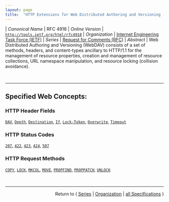 ```yaml
---
layout: page
title:  "HTTP Extensions for Web Distributed Authoring and Versioning (WebDAV)"
---
```


| *Canonical Name* | RFC 4918
| *Online Version* | [`http://tools.ietf.org/html/rfc4918`](http://tools.ietf.org/html/rfc4918)
| *Organization* | [Internet Engineering Task Force (IETF)](..  "List of specification series by this organization")
| *Series* | [Request for Comments (RFC)](.  "List of specifications in this series")
| *Abstract* | Web Distributed Authoring and Versioning (WebDAV) consists of a set of methods, headers, and content-types ancillary to HTTP/1.1 for the management of resource properties, creation and management of resource collections, URL namespace manipulation, and resource locking (collision avoidance).

<br/>
<hr/>

## Specified Web Concepts:

### HTTP Header Fields

[`DAV`](/concepts/http-header/DAV "This general-header appearing in the response indicates that the resource supports the DAV schema and protocol as specified. As a request header, this header allows the client to advertise compliance with named features when the server needs that information."), [`Depth`](/concepts/http-header/Depth "The Depth request header is used with methods executed on resources that could potentially have internal members to indicate whether the method is to be applied only to the resource (&#34;Depth: 0&#34;), to the resource and its internal members only (&#34;Depth: 1&#34;), or the resource and all its members (&#34;Depth: infinity&#34;)."), [`Destination`](/concepts/http-header/Destination "The Destination request header specifies the URI that identifies a destination resource for methods such as COPY and MOVE, which take two URIs as parameters."), [`If`](/concepts/http-header/If "The If request header is intended to have similar functionality to the If-Match header defined in Section 14.24 of RFC 2616. However, the If header handles any state token as well as ETags. A typical example of a state token is a lock token, and lock tokens are the only state tokens defined in this specification."), [`Lock-Token`](/concepts/http-header/Lock-Token "The Lock-Token request header is used with the UNLOCK method to identify the lock to be removed."), [`Overwrite`](/concepts/http-header/Overwrite "The Overwrite request header specifies whether the server should overwrite a resource mapped to the destination URL during a COPY or MOVE."), [`Timeout`](/concepts/http-header/Timeout "Clients MAY include Timeout request headers in their LOCK requests. However, the server is not required to honor or even consider these requests.")

### HTTP Status Codes

[`207`](/concepts/http-status-code/207 "The 207 (Multi-Status) status code provides status for multiple independent operations."), [`422`](/concepts/http-status-code/422 "The 422 (Unprocessable Entity) status code means the server understands the content type of the request entity (hence a 415 (Unsupported Media Type) status code is inappropriate), and the syntax of the request entity is correct (thus a 400 (Bad Request) status code is inappropriate) but was unable to process the contained instructions. For example, this error condition may occur if an XML request body contains well-formed (i.e., syntactically correct), but semantically erroneous, XML instructions."), [`423`](/concepts/http-status-code/423 "The 423 (Locked) status code means the source or destination resource of a method is locked. This response SHOULD contain an appropriate precondition or postcondition code, such as 'lock-token-submitted' or 'no-conflicting-lock'."), [`424`](/concepts/http-status-code/424 "The 424 (Failed Dependency) status code means that the method could not be performed on the resource because the requested action depended on another action and that action failed. For example, if a command in a PROPPATCH method fails, then, at minimum, the rest of the commands will also fail with 424 (Failed Dependency)."), [`507`](/concepts/http-status-code/507 "The 507 (Insufficient Storage) status code means the method could not be performed on the resource because the server is unable to store the representation needed to successfully complete the request. This condition is considered to be temporary. If the request that received this status code was the result of a user action, the request MUST NOT be repeated until it is requested by a separate user action.")

### HTTP Request Methods

[`COPY`](/concepts/http-method/COPY "The COPY method creates a duplicate of the source resource identified by the Request-URI, in the destination resource identified by the URI in the Destination header. The Destination header MUST be present. The exact behavior of the COPY method depends on the type of the source resource."), [`LOCK`](/concepts/http-method/LOCK "The LOCK method is used to take out a lock of any access type and to refresh an existing lock."), [`MKCOL`](/concepts/http-method/MKCOL "MKCOL creates a new collection resource at the location specified by the Request-URI. If the Request-URI is already mapped to a resource, then the MKCOL MUST fail. During MKCOL processing, a server MUST make the Request-URI an internal member of its parent collection, unless the Request-URI is &#34;/&#34;. If no such ancestor exists, the method MUST fail. When the MKCOL operation creates a new collection resource, all ancestors MUST already exist, or the method MUST fail with a 409 (Conflict) status code."), [`MOVE`](/concepts/http-method/MOVE "The MOVE operation on a non-collection resource is the logical equivalent of a copy (COPY), followed by consistency maintenance processing, followed by a delete of the source, where all three actions are performed in a single operation. The consistency maintenance step allows the server to perform updates caused by the move, such as updating all URLs, other than the Request-URI that identifies the source resource, to point to the new destination resource."), [`PROPFIND`](/concepts/http-method/PROPFIND "The PROPFIND method retrieves properties defined on the resource identified by the Request-URI, if the resource does not have any internal members, or on the resource identified by the Request-URI and potentially its member resources, if the resource is a collection that has internal member URLs."), [`PROPPATCH`](/concepts/http-method/PROPPATCH "The PROPPATCH method processes instructions specified in the request body to set and/or remove properties defined on the resource identified by the Request-URI."), [`UNLOCK`](/concepts/http-method/UNLOCK "The UNLOCK method removes the lock identified by the lock token in the Lock-Token request header. The Request-URI MUST identify a resource within the scope of the lock.")



<br/>
<hr/>

<p style="text-align: right">Return to ( <a href="./">Series</a> | <a href="../">Organization</a> | <a href="../../">all Specifications</a> )</p>